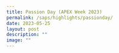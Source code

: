 ```yaml
---
title: Passion Day (APEX Week 2023)
permalink: /saps/highlights/passionday/
date: 2023-05-25
layout: post
description: ""
image: ""
---
```

